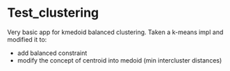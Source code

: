 # Test_clustering

Very basic app for kmedoid balanced clustering.
Taken a k-means impl and modified it to:
- add balanced constraint
- modify the concept of centroid into medoid (min intercluster distances)
